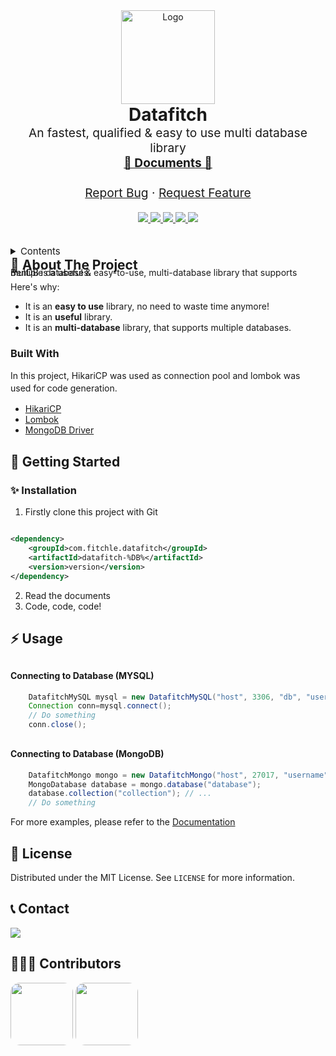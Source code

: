 <div align="center">
    <img src="https://avatars.githubusercontent.com/u/87736653" alt="Logo" width="150">
</div>

<div align="center">

<h1 align="center" style="margin: 0;">Datafitch</h1>
<p align="center" style="margin-top: 0; font-size: 1.2rem;">
    An fastest, qualified & easy to use multi database library 
    <br />
    <a href="https://github.com/Fitchle/datafitch/wiki"><strong>📖 Documents 📖</strong></a>
    <br />
    <br />
    <a href="https://github.com/Fitchle/datafitch/issues">Report Bug</a>
    ·
    <a href="https://github.com/Fitchle/datafitch/issues">Request Feature</a>
  </p>
</div>
<div align="center">
    <a href="https://github.com/orgs/Fitchle/people">
        <img src="https://img.shields.io/github/contributors/Fitchle/datafitch?style=for-the-badge"></img>
    </a>
    <a href="https://github.com/Fitchle/datafitch/network/members">
        <img src="https://img.shields.io/github/forks/Fitchle/datafitch?style=for-the-badge"></img>
    </a>
    <a href="https://github.com/Fitchle/datafitch/stargazers">
        <img src="https://img.shields.io/github/stars/Fitchle/datafitch?style=for-the-badge"></img>
    </a>
    <a href="https://github.com/Fitchle/datafitch/issues">
        <img src="https://img.shields.io/github/issues/Fitchle/datafitch?style=for-the-badge"></img>
    </a>
    <a href="https://github.com/Fitchle/datafitch/blob/main/LICENSE">
        <img src="https://img.shields.io/github/license/Fitchle/datafitch?style=for-the-badge"></img>
    </a>

</div>
<br/>
<br/>
<details>
  <summary style="font-size: 15px;">Contents</summary>
  <ol>
    <li>
      <a href="#about-the-project">About The Project</a>
      <ul>
        <li><a href="#built-with">Built With</a></li>
      </ul>
    </li>
    <li>
      <a href="#getting-started">Getting Started</a>
      <ul>
        <li><a href="#prerequisites">Prerequisites</a></li>
        <li><a href="#installation">Installation</a></li>
      </ul>
    </li>
    <li><a href="#usage">Usage</a></li>
    <li><a href="#license">License</a></li>
    <li><a href="#contact">Contact</a></li>
    <li><a href="#contributors">Contributors</a></li>
  </ol>
</details>

<h2 style="margin: 0;">📗 About The Project</h2>
<p style="margin: 0; line-height: 0;">
BenDB is a useful & easy-to-use, multi-database library that supports multiple databases.
</p>

Here's why:

* It is an **easy to use** library, no need to waste time anymore!
* It is an **useful** library.
* It is an **multi-database** library, that supports multiple databases.

### Built With

<p style="margin: 0; line-height: 20px;">
In this project, HikariCP was used as connection pool and lombok was<br> used for code generation.
</p>

* [HikariCP](https://github.com/brettwooldridge/HikariCP)
* [Lombok](https://projectlombok.org)
* [MongoDB Driver](https://www.mongodb.com/docs/drivers/java-drivers/)

## 🌙 Getting Started

### ✨ Installation

1. Firstly clone this project with Git

```xml

<dependency>
    <groupId>com.fitchle.datafitch</groupId>
    <artifactId>datafitch-%DB%</artifactId>
    <version>version</version>
</dependency>
```

2. Read the documents
3. Code, code, code!

## ⚡ Usage

<h4 style="margin-top: 30px;">Connecting to Database (MYSQL)</h4>

```java
    DatafitchMySQL mysql = new DatafitchMySQL("host", 3306, "db", "username", "password");
    Connection conn=mysql.connect();
    // Do something
    conn.close();
```

<h4 style="margin-top: 30px;">Connecting to Database (MongoDB)</h4>

```java
    DatafitchMongo mongo = new DatafitchMongo("host", 27017, "username", "password");
    MongoDatabase database = mongo.database("database");
    database.collection("collection"); // ...
    // Do something
```

For more examples, please refer to the [Documentation](https://gitbook.io)

## 🔐 License

Distributed under the MIT License. See `LICENSE` for more information.

## 📞 Contact

<a href="https://discordapp.com/users/309326498500968449"><img src="https://img.shields.io/badge/-Discord-black.svg?style=for-the-badge&logo=discord&logoColor=white&colorB=6366F1"></img></a>

## 🧑🏻‍💻 Contributors

<img src="https://i.ibb.co/cvBQ2Qj/Gimble-Logo-Design.png" width="100" style="border-radius: 15px"></img>
<img src="https://i.ibb.co/rHZn9SJ/pp-00000.png" width="100" style="border-radius: 15px"></img>
